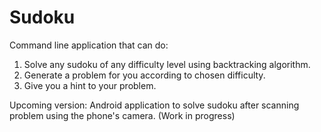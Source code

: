 # Sudoku

Command line application that can do:
1. Solve any sudoku of any difficulty level using backtracking algorithm.
2. Generate a problem for you according to chosen difficulty.
3. Give you a hint to your problem.

Upcoming version: Android application to solve sudoku after scanning problem using the phone's camera. (Work in progress)
